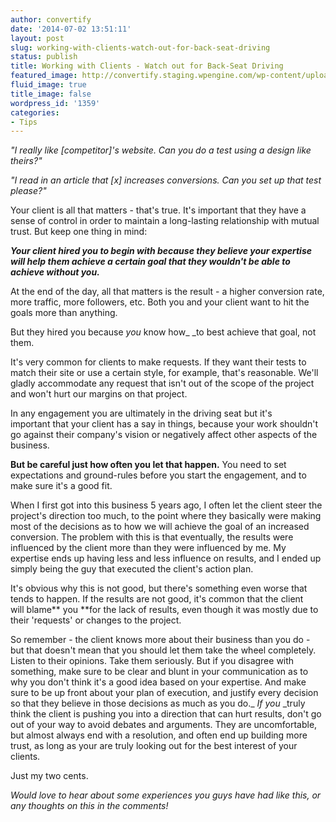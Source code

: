 ```yaml
---
author: convertify
date: '2014-07-02 13:51:11'
layout: post
slug: working-with-clients-watch-out-for-back-seat-driving
status: publish
title: Working with Clients - Watch out for Back-Seat Driving
featured_image: http://convertify.staging.wpengine.com/wp-content/uploads/2014/07/the-joker-backseat-driver.jpg
fluid_image: true
title_image: false
wordpress_id: '1359'
categories:
- Tips
---
```

_"I really like [competitor]'s website. Can you do a test using a design like theirs?"_

_"I read in an article that [x] increases conversions. Can you set up that test please?"_

Your client is all that matters - that's true. It's important that they have a sense of control in order to maintain a long-lasting relationship with mutual trust. But keep one thing in mind:

_**Your client hired you to begin with because they believe your expertise will help them achieve a certain goal that they wouldn't be able to achieve without you.**_

At the end of the day, all that matters is the result - a higher conversion rate, more traffic, more followers, etc. Both you and your client want to hit the goals more than anything.

But they hired you because _you_ know how_ _to best achieve that goal, not them.

It's very common for clients to make requests. If they want their tests to match their site or use a certain style, for example, that's reasonable. We'll gladly accommodate any request that isn't out of the scope of the project and won't hurt our margins on that project.

In any engagement you are ultimately in the driving seat but it's important that your client has a say in things, because your work shouldn't go against their company's vision or negatively affect other aspects of the business.

**But be careful just how often you let that happen.** You need to set expectations and ground-rules before you start the engagement, and to make sure it's a good fit.

When I first got into this business 5 years ago, I often let the client steer the project's direction too much, to the point where they basically were making most of the decisions as to how we will achieve the goal of an increased conversion. The problem with this is that eventually, the results were influenced by the client more than they were influenced by me. My expertise ends up having less and less influence on results, and I ended up simply being the guy that executed the client's action plan.

It's obvious why this is not good, but there's something even worse that tends to happen. If the results are not good, it's common that the client will blame** you **for the lack of results, even though it was mostly due to their 'requests' or changes to the project.

So remember - the client knows more about their business than you do - but that doesn't mean that you should let them take the wheel completely. Listen to their opinions. Take them seriously. But if you disagree with something, make sure to be clear and blunt in your communication as to why you don't think it's a good idea based on your expertise. And make sure to be up front about your plan of execution, and justify every decision so that they believe in those decisions as much as you do._ _If you_ _truly think the client is pushing you into a direction that can hurt results, don't go out of your way to avoid debates and arguments. They are uncomfortable, but almost always end with a resolution, and often end up building more trust, as long as your are truly looking out for the best interest of your clients.

Just my two cents.

_Would love to hear about some experiences you guys have had like this, or any thoughts on this in the comments!_
